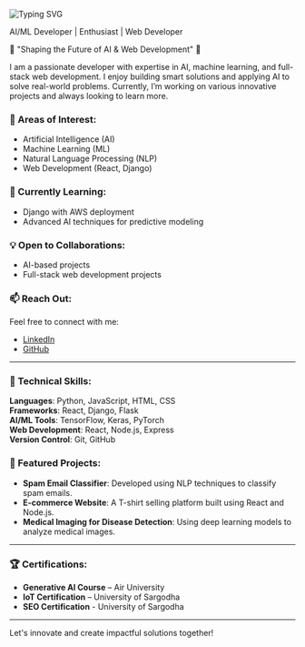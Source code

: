

![Typing SVG](https://readme-typing-svg.herokuapp.com?font=Fira+Code&size=24&pause=1000&color=F0B555&center=true&vCenter=true&width=500&lines=Hi%2C+I'm+Alishba+Abbas+%F0%9F%91%8B)

AI/ML Developer | Enthusiast | Web Developer

🌟 "Shaping the Future of AI & Web Development" 🌟

I am a passionate developer with expertise in AI, machine learning, and full-stack web development. I enjoy building smart solutions and applying AI to solve real-world problems. Currently, I’m working on various innovative projects and always looking to learn more.

### 👀 Areas of Interest:
- Artificial Intelligence (AI)
- Machine Learning (ML)
- Natural Language Processing (NLP)
- Web Development (React, Django)

### 🌱 Currently Learning:
- Django with AWS deployment
- Advanced AI techniques for predictive modeling

### 💡 Open to Collaborations:
- AI-based projects
- Full-stack web development projects

### 📫 Reach Out:
Feel free to connect with me:
- [LinkedIn](https://www.linkedin.com/in/alishba-abbas-1ba1a128a/)
- [GitHub](https://github.com/AlishbaSoftTeche/AlishbaSoftTeche)

---

### 🔧 Technical Skills:
**Languages**: Python, JavaScript, HTML, CSS  
**Frameworks**: React, Django, Flask  
**AI/ML Tools**: TensorFlow, Keras, PyTorch  
**Web Development**: React, Node.js, Express  
**Version Control**: Git, GitHub

### 🚀 Featured Projects:
- **Spam Email Classifier**: Developed using NLP techniques to classify spam emails.
- **E-commerce Website**: A T-shirt selling platform built using React and Node.js.
- **Medical Imaging for Disease Detection**: Using deep learning models to analyze medical images.

---

### 🏆 Certifications:
- **Generative AI Course** – Air University
- **IoT Certification** – University of Sargodha
- **SEO Certification** - University of Sargodha

---

Let's innovate and create impactful solutions together!


